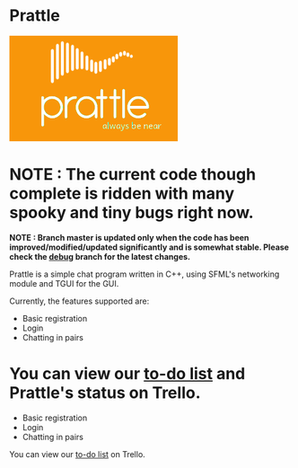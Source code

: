 Prattle
===========

![Prattle](Client/resources/images/Prattle_Madly_Orange_logo_small.png)

NOTE : The current code though complete is ridden with many spooky and tiny bugs right now.
=======
**NOTE : Branch master is updated only when the code has been improved/modified/updated significantly and is somewhat stable. Please check the [debug][1] branch for the latest changes.**

Prattle is a simple chat program written in C++, using SFML's networking module and TGUI for the GUI.

Currently, the features supported are:

* Basic registration
* Login
* Chatting in pairs

You can view our [to-do list][1] and Prattle's status on Trello.
=======
* Basic registration
* Login
* Chatting in pairs

You can view our [to-do list][2] on Trello.



[1]: https://github.com/TheIllusionistMirage/Prattle/tree/debug "debug"
[2]: https://trello.com/b/7T367Ya3/current-to-do-list "to-do list"
